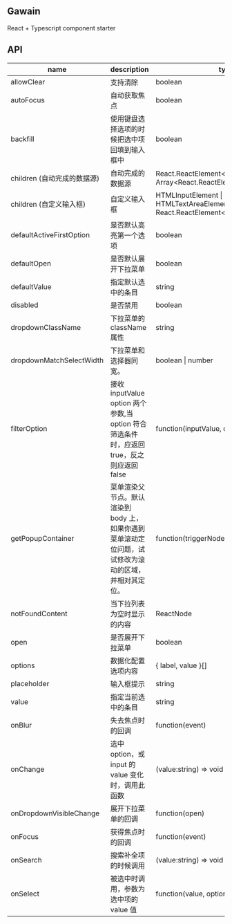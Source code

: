 ## Gawain

React + Typescript component starter

## API

| name                        | description                                                                                          | type                                                                          | default             | done |
| --------------------------- | ---------------------------------------------------------------------------------------------------- | ----------------------------------------------------------------------------- | ------------------- | ---- |
| allowClear                  | 支持清除                                                                                             | boolean                                                                       | false               | ✔    |
| autoFocus                   | 自动获取焦点                                                                                         | boolean                                                                       | false               | ✔    |
| backfill                    | 使用键盘选择选项的时候把选中项回填到输入框中                                                         | boolean                                                                       | false               | ❌   |
| children (自动完成的数据源) | 自动完成的数据源                                                                                     | React.ReactElement\<OptionProps\> \| Array<React.ReactElement\<OptionProps\>> | -                   | ❌   |
| children (自定义输入框)     | 自定义输入框                                                                                         | HTMLInputElement \| HTMLTextAreaElement \| React.ReactElement\<InputProps\>   | \<input />          | ✔    |
| defaultActiveFirstOption    | 是否默认高亮第一个选项                                                                               | boolean                                                                       | true                | ✔    |
| defaultOpen                 | 是否默认展开下拉菜单                                                                                 | boolean                                                                       | -                   | ✔    |
| defaultValue                | 指定默认选中的条目                                                                                   | string                                                                        | -                   | ✔    |
| disabled                    | 是否禁用                                                                                             | boolean                                                                       | false               | ✔    |
| dropdownClassName           | 下拉菜单的 className 属性                                                                            | string                                                                        | -                   | ✔    |
| dropdownMatchSelectWidth    | 下拉菜单和选择器同宽。                                                                               | boolean \| number                                                             | true                | ✔    |
| filterOption                | 接收 inputValue option 两个参数,当 option 符合筛选条件时，应返回 true，反之则应返回 false            | function(inputValue, option)                                                  | -                   | ✔    |
| getPopupContainer           | 菜单渲染父节点。默认渲染到 body 上，如果你遇到菜单滚动定位问题，试试修改为滚动的区域，并相对其定位。 | function(triggerNode)                                                         | () => document.body | ✔    |
| notFoundContent             | 当下拉列表为空时显示的内容                                                                           | ReactNode                                                                     | -                   | ✔    |
| open                        | 是否展开下拉菜单                                                                                     | boolean                                                                       | -                   | ✔    |
| options                     | 数据化配置选项内容                                                                                   | { label, value }[]                                                            | -                   | ✔    |
| placeholder                 | 输入框提示                                                                                           | string                                                                        | -                   | ✔    |
| value                       | 指定当前选中的条目                                                                                   | string                                                                        | -                   | ✔    |
| onBlur                      | 失去焦点时的回调                                                                                     | function(event)                                                               | -                   | ✔    |
| onChange                    | 选中 option，或 input 的 value 变化时，调用此函数                                                    | (value:string) => void                                                        | -                   | ✔    |
| onDropdownVisibleChange     | 展开下拉菜单的回调                                                                                   | function(open)                                                                | -                   | ✔    |
| onFocus                     | 获得焦点时的回调                                                                                     | function(event)                                                               | -                   | ✔    |
| onSearch                    | 搜索补全项的时候调用                                                                                 | (value:string) => void                                                        | -                   | ✔    |
| onSelect                    | 被选中时调用，参数为选中项的 value 值                                                                | function(value, option)                                                       | -                   | ✔    |
